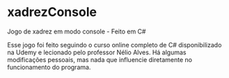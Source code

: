 # xadrezConsole
Jogo de xadrez em modo console - Feito em C#



Esse jogo foi feito seguindo o curso online completo de C# disponibilizado na Udemy e lecionado pelo professor Nélio Alves.
Há algumas modificações pessoais, mas nada que influencie diretamente no funcionamento do programa.
